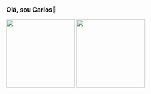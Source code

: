 ### Olá, sou Carlos👋

<div>
  <img height="180em" src="https://github-readme-stats.vercel.app/api?username=carlosmax1&show_icons=true&theme=dark" />
  <img height="180em" src="https://github-readme-stats.vercel.app/api/top-langs/?username=carlosmax1&layout=compact&langs_count=16&theme=dark" />
</div>
